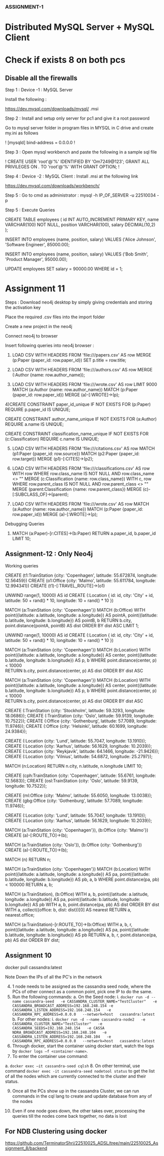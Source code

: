 ### ASSIGNMENT-1

# Distributed MySQL Server + MySQL Client 
# Check if exists 8 on both pcs

## Disable all the firewalls

Step 1 : 
Device -1 : MySQL Server

Install the following : 

https://dev.mysql.com/downloads/mysql/ .msi

Step 2 : 
Install and setup only server for pc1 and give it a root password

Go to mysql server folder in program files in MYSQL in C drive and create my.ini as follows 

!
[mysqld]
bind-address = 0.0.0.0
!

Step 3 : 
Open mysql workbench and paste the following in a sample sql file

!
CREATE USER 'root'@'%' IDENTIFIED BY 'Om7249@123';
GRANT ALL PRIVILEGES ON *.* TO 'root'@'%' WITH GRANT OPTION;
!

Step 4 : 
Device -2 : MySQL Client :
Install .msi at the following link 

https://dev.mysql.com/downloads/workbench/

Step 5 : 
Go to cmd as administrator : 
mysql -h IP_OF_SERVER -u 22510034 -p


Step 5 : Execute Queries

CREATE TABLE employees (
    id INT AUTO_INCREMENT PRIMARY KEY,
    name VARCHAR(100) NOT NULL,
    position VARCHAR(100),
    salary DECIMAL(10,2)
);


INSERT INTO employees (name, position, salary)
VALUES ('Alice Johnson', 'Software Engineer', 85000.00);

INSERT INTO employees (name, position, salary)
VALUES ('Bob Smith', 'Product Manager', 95000.00);



UPDATE employees
SET salary = 90000.00
WHERE id = 1;














# Assignment 11
Steps : 
Download neo4j desktop by simply giving credentials and storing the activation key

Place the required .csv files into the import folder

Create a new project in the neo4j 

Connect neo4j to browser


Insert following queries into neo4j browser : 

1) LOAD CSV WITH HEADERS FROM 'file:///papers.csv' AS row
MERGE (p:Paper {paper_id: row.paper_id})
SET p.title = row.title;


2) LOAD CSV WITH HEADERS FROM 'file:///authors.csv' AS row
MERGE (:Author {name: row.author_name});


3) LOAD CSV WITH HEADERS FROM 'file:///wrote.csv' AS row LIMIT 9000
MATCH (a:Author {name: row.author_name})
MATCH (p:Paper {paper_id: row.paper_id})
MERGE (a)-[:WROTE]->(p);


4)CREATE CONSTRAINT paper_id_unique IF NOT EXISTS
FOR (p:Paper) REQUIRE p.paper_id IS UNIQUE;

CREATE CONSTRAINT author_name_unique IF NOT EXISTS
FOR (a:Author) REQUIRE a.name IS UNIQUE;

CREATE CONSTRAINT classification_name_unique IF NOT EXISTS
FOR (c:Classification) REQUIRE c.name IS UNIQUE;


5) LOAD CSV WITH HEADERS FROM 'file:///citations.csv' AS row
MATCH (p1:Paper {paper_id: row.source})
MATCH (p2:Paper {paper_id: row.target})
MERGE (p1)-[:CITES]->(p2);



6) LOAD CSV WITH HEADERS FROM 'file:///classifications.csv' AS row
WITH row
WHERE row.class_name IS NOT NULL AND row.class_name <> ""
MERGE (c:Classification {name: row.class_name})
WITH c, row
WHERE row.parent_class IS NOT NULL AND row.parent_class <> ""
MERGE (parent:Classification {name: row.parent_class})
MERGE (c)-[:SUBCLASS_OF]->(parent);


7) LOAD CSV WITH HEADERS FROM 'file:///wrote.csv' AS row
MATCH (a:Author {name: row.author_name})
MATCH (p:Paper {paper_id: row.paper_id})
MERGE (a)-[:WROTE]->(p);


Debugging Queries

1) MATCH (a:Paper)-[r:CITES]->(b:Paper)
RETURN a.paper_id, b.paper_id
LIMIT 10;
 

## Assignment-12 : Only Neo4j

Working queries

CREATE (t1:TrainStation {city: 'Copenhagen', latitude: 55.672874, longitude: 12.56459})
CREATE (o1:Office {city: 'Malmo', latitude: 55.611784, longitude: 12.994341})
CREATE (t1)-[:TRAVEL_ROUTE]->(o1)


UNWIND range(1, 10000) AS id
CREATE (:Location {
  id: id,
  city: 'City' + id,
  latitude: 50 + rand() * 10,
  longitude: 10 + rand() * 10
})




MATCH (a:TrainStation {city: 'Copenhagen'})
MATCH (b:Office)
WITH point({latitude: a.latitude, longitude: a.longitude}) AS pointA,
     point({latitude: b.latitude, longitude: b.longitude}) AS pointB, b
RETURN b.city, point.distance(pointA, pointB) AS dist
ORDER BY dist ASC
LIMIT 1;



UNWIND range(1, 10000) AS id
CREATE (:Location {
  id: id,
  city: 'City' + id,
  latitude: 50 + rand() * 10,
  longitude: 10 + rand() * 10
})


MATCH (a:TrainStation {city: 'Copenhagen'})
MATCH (b:Location)
WITH point({latitude: a.latitude, longitude: a.longitude}) AS center,
     point({latitude: b.latitude, longitude: b.longitude}) AS p, b
WHERE point.distance(center, p) < 10000  
RETURN b.city, point.distance(center, p) AS dist
ORDER BY dist ASC



MATCH (a:TrainStation {city: 'Copenhagen'})
MATCH (b:Location)
WITH point({latitude: a.latitude, longitude: a.longitude}) AS center,
     point({latitude: b.latitude, longitude: b.longitude}) AS p, b
WHERE point.distance(center, p) < 10000  
RETURN b.city, point.distance(center, p) AS dist
ORDER BY dist ASC






CREATE (:TrainStation {city: 'Stockholm', latitude: 59.3293, longitude: 18.0686});
CREATE (:TrainStation {city: 'Oslo', latitude: 59.9139, longitude: 10.7522});
CREATE (:Office {city: 'Gothenburg', latitude: 57.7089, longitude: 11.9746});
CREATE (:Office {city: 'Helsinki', latitude: 60.1699, longitude: 24.9384});





CREATE (:Location {city: 'Lund', latitude: 55.7047, longitude: 13.1910});
CREATE (:Location {city: 'Aarhus', latitude: 56.1629, longitude: 10.2039});
CREATE (:Location {city: 'Reykjavik', latitude: 64.1466, longitude: -21.9426});
CREATE (:Location {city: 'Vilnius', latitude: 54.6872, longitude: 25.2797});



MATCH (n:Location) RETURN n.city, n.latitude, n.longitude LIMIT 10;


CREATE (cph:TrainStation {city: 'Copenhagen', latitude: 55.6761, longitude: 12.5683});
CREATE (osl:TrainStation {city: 'Oslo', latitude: 59.9139, longitude: 10.7522});




CREATE (ml:Office {city: 'Malmo', latitude: 55.6050, longitude: 13.0038});
CREATE (gbg:Office {city: 'Gothenburg', latitude: 57.7089, longitude: 11.9746});



CREATE (:Location {city: 'Lund', latitude: 55.7047, longitude: 13.1910});
CREATE (:Location {city: 'Aarhus', latitude: 56.1629, longitude: 10.2039});




MATCH (a:TrainStation {city: 'Copenhagen'}), (b:Office {city: 'Malmo'})
CREATE (a)-[:ROUTE_TO]->(b);

MATCH (a:TrainStation {city: 'Oslo'}), (b:Office {city: 'Gothenburg'})
CREATE (a)-[:ROUTE_TO]->(b);



MATCH (n) RETURN n;




MATCH (a:TrainStation {city: 'Copenhagen'})
MATCH (b:Location)
WITH point({latitude: a.latitude, longitude: a.longitude}) AS pa,
     point({latitude: b.latitude, longitude: b.longitude}) AS pb, a, b
WHERE point.distance(pa, pb) < 100000
RETURN a, b;




MATCH (a:TrainStation), (b:Office)
WITH a, b, point({latitude: a.latitude, longitude: a.longitude}) AS pa,
             point({latitude: b.latitude, longitude: b.longitude}) AS pb
WITH a, b, point.distance(pa, pb) AS dist
ORDER BY dist
WITH a, collect({office: b, dist: dist})[0] AS nearest
RETURN a, nearest.office;



MATCH (a:TrainStation)-[r:ROUTE_TO]->(b:Office)
WITH a, b, r,
     point({latitude: a.latitude, longitude: a.longitude}) AS pa,
     point({latitude: b.latitude, longitude: b.longitude}) AS pb
RETURN a, b, r, point.distance(pa, pb) AS dist
ORDER BY dist;







## Assignment 10


docker pull cassandra:latest

Note Down the IPs of all the PC's in the network

4.	1 node needs to be assigned as the cassandra seed node, where the PCs of other connect as a common point, pick one IP to do the same.
5.	Run the following commands:
a.	On the Seed node:
i.	`docker run -d --name cassandra-seed   -e CASSANDRA_CLUSTER_NAME="TestCluster"   -e CASSANDRA_BROADCAST_ADDRESS=192.168.248.154
   -e CASSANDRA_LISTEN_ADDRESS=192.168.248.154   -e CASSANDRA_RPC_ADDRESS=0.0.0.0   --network=host   cassandra:latest`
b.	For other nodes:
i.	`docker run -d --name cassandra-node2   -e CASSANDRA_CLUSTER_NAME="TestCluster"   -e CASSANDRA_SEEDS=192.168.248.154   -e CASSA
NDRA_BROADCAST_ADDRESS=192.168.248.104   -e CASSANDRA_LISTEN_ADDRESS=192.168.248.104   -e CASSANDRA_RPC_ADDRESS=0.0.0.0   --network=host   cassandra:latest`
6.	Through docker, start the container using docker start, watch the logs by `docker logs –f <container-name>`. 
7.	To enter the container use command:


a.	`docker exec –it cassandra-seed cqlsh`
8.	On other terminal, use command `docker exec -it cassandra-seed nodetool status` to get the list of all the nodes which are currently connected to the cluster and their status.


9.	Once all the PCs show up in the cassandra Cluster, we can run commands in the cql lang to create and update database from any of the nodes

10.	Even if one node goes down, the other takes over, processing the queries till the nodes come back together, no data is lost



## For NDB Clustering using docker 

https://github.com/TerminatorShri/22510025_ADSL/tree/main/22510025_Assignment_8/backend
